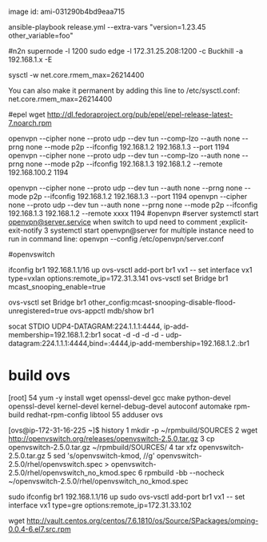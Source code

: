 image id: ami-031290b4bd9eaa715

ansible-playbook release.yml --extra-vars "version=1.23.45 other_variable=foo"

#n2n
supernode -l 1200
sudo edge -l 172.31.25.208:1200 -c Buckhill -a 192.168.1.x -E

sysctl -w net.core.rmem_max=26214400

You can also make it permanent by adding this line to /etc/sysctl.conf:
net.core.rmem_max=26214400

#epel
wget http://dl.fedoraproject.org/pub/epel/epel-release-latest-7.noarch.rpm

openvpn --cipher none --proto udp --dev tun --comp-lzo --auth none --prng none --mode p2p --ifconfig 192.168.1.2 192.168.1.3 --port 1194
openvpn --cipher none --proto udp --dev tun --comp-lzo --auth none --prng none --mode p2p --ifconfig 192.168.1.3 192.168.1.2 --remote 192.168.100.2 1194

openvpn --cipher none --proto udp --dev tun --auth none --prng none --mode p2p --ifconfig 192.168.1.2 192.168.1.3 --port 1194
openvpn --cipher none --proto udp --dev tun --auth none --prng none --mode p2p --ifconfig 192.168.1.3 192.168.1.2 --remote xxxx 1194
#openvpn
#server systemctl start openvpn@server.service
when switch to upd need to comment ;explicit-exit-notify 3
systemctl start openvpn@server
for multiple instance need to run in command line:
openvpn --config /etc/openvpn/server.conf

#openvswitch

ifconfig br1 192.168.1.1/16 up
ovs-vsctl add-port br1 vx1 -- set interface vx1 type=vxlan options:remote_ip=172.31.3.141
ovs-vsctl set Bridge br1 mcast_snooping_enable=true

ovs-vsctl set Bridge br1 other_config:mcast-snooping-disable-flood-unregistered=true
ovs-appctl mdb/show br1

socat STDIO UDP4-DATAGRAM:224.1.1.1:4444, ip-add-membership=192.168.1.2:br1
socat -d -d -d -d - udp-datagram:224.1.1.1:4444,bind=:4444,ip-add-membership=192.168.1.2.:br1

# build ovs

[root]
54 yum -y install wget openssl-devel gcc make python-devel openssl-devel kernel-devel kernel-debug-devel autoconf automake rpm-build redhat-rpm-config libtool
55 adduser ovs

[ovs@ip-172-31-16-225 ~]\$ history
1 mkdir -p ~/rpmbuild/SOURCES
2 wget http://openvswitch.org/releases/openvswitch-2.5.0.tar.gz
3 cp openvswitch-2.5.0.tar.gz ~/rpmbuild/SOURCES/
4 tar xfz openvswitch-2.5.0.tar.gz
5 sed 's/openvswitch-kmod, //g' openvswitch-2.5.0/rhel/openvswitch.spec > openvswitch-2.5.0/rhel/openvswitch_no_kmod.spec
6 rpmbuild -bb --nocheck ~/openvswitch-2.5.0/rhel/openvswitch_no_kmod.spec

sudo ifconfig br1 192.168.1.1/16 up
sudo ovs-vsctl add-port br1 vx1 -- set interface vx1 type=gre options:remote_ip=172.31.33.102

wget http://vault.centos.org/centos/7.6.1810/os/Source/SPackages/omping-0.0.4-6.el7.src.rpm
